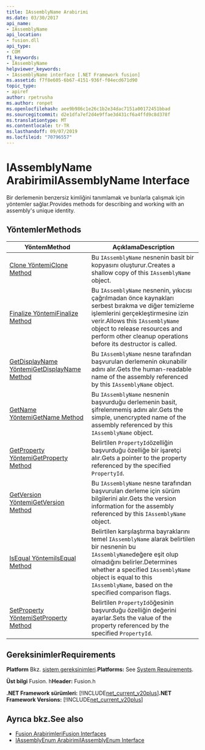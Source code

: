 ```yaml
---
title: IAssemblyName Arabirimi
ms.date: 03/30/2017
api_name:
- IAssemblyName
api_location:
- fusion.dll
api_type:
- COM
f1_keywords:
- IAssemblyName
helpviewer_keywords:
- IAssemblyName interface [.NET Framework fusion]
ms.assetid: f7f8e605-6b67-4151-936f-f04ecd671d90
topic_type:
- apiref
author: rpetrusha
ms.author: ronpet
ms.openlocfilehash: aee9b986c1e26c1b2e34dac7151a00172451bbad
ms.sourcegitcommit: d2e1dfa7ef2d4e9ffae3d431cf6a4ffd9c8d378f
ms.translationtype: MT
ms.contentlocale: tr-TR
ms.lasthandoff: 09/07/2019
ms.locfileid: "70796557"
---
```

# <a name="iassemblyname-interface"></a><span data-ttu-id="ed85b-102">IAssemblyName Arabirimi</span><span class="sxs-lookup"><span data-stu-id="ed85b-102">IAssemblyName Interface</span></span>
<span data-ttu-id="ed85b-103">Bir derlemenin benzersiz kimliğini tanımlamak ve bunlarla çalışmak için yöntemler sağlar.</span><span class="sxs-lookup"><span data-stu-id="ed85b-103">Provides methods for describing and working with an assembly's unique identity.</span></span>  
  
## <a name="methods"></a><span data-ttu-id="ed85b-104">Yöntemler</span><span class="sxs-lookup"><span data-stu-id="ed85b-104">Methods</span></span>  
  
|<span data-ttu-id="ed85b-105">Yöntem</span><span class="sxs-lookup"><span data-stu-id="ed85b-105">Method</span></span>|<span data-ttu-id="ed85b-106">Açıklama</span><span class="sxs-lookup"><span data-stu-id="ed85b-106">Description</span></span>|  
|------------|-----------------|  
|[<span data-ttu-id="ed85b-107">Clone Yöntemi</span><span class="sxs-lookup"><span data-stu-id="ed85b-107">Clone Method</span></span>](iassemblyname-clone-method.md)|<span data-ttu-id="ed85b-108">Bu `IAssemblyName` nesnenin basit bir kopyasını oluşturur.</span><span class="sxs-lookup"><span data-stu-id="ed85b-108">Creates a shallow copy of this `IAssemblyName` object.</span></span>|  
|[<span data-ttu-id="ed85b-109">Finalize Yöntemi</span><span class="sxs-lookup"><span data-stu-id="ed85b-109">Finalize Method</span></span>](iassemblyname-finalize-method.md)|<span data-ttu-id="ed85b-110">Bu `IAssemblyName` nesnenin, yıkıcısı çağrılmadan önce kaynakları serbest bırakma ve diğer temizleme işlemlerini gerçekleştirmesine izin verir.</span><span class="sxs-lookup"><span data-stu-id="ed85b-110">Allows this `IAssemblyName` object to release resources and perform other cleanup operations before its destructor is called.</span></span>|  
|[<span data-ttu-id="ed85b-111">GetDisplayName Yöntemi</span><span class="sxs-lookup"><span data-stu-id="ed85b-111">GetDisplayName Method</span></span>](iassemblyname-getdisplayname-method.md)|<span data-ttu-id="ed85b-112">Bu `IAssemblyName` nesne tarafından başvurulan derlemenin okunabilir adını alır.</span><span class="sxs-lookup"><span data-stu-id="ed85b-112">Gets the human-readable name of the assembly referenced by this `IAssemblyName` object.</span></span>|  
|[<span data-ttu-id="ed85b-113">GetName Yöntemi</span><span class="sxs-lookup"><span data-stu-id="ed85b-113">GetName Method</span></span>](iassemblyname-getname-method.md)|<span data-ttu-id="ed85b-114">Bu `IAssemblyName` nesnenin başvurduğu derlemenin basit, şifrelenmemiş adını alır.</span><span class="sxs-lookup"><span data-stu-id="ed85b-114">Gets the simple, unencrypted name of the assembly referenced by this `IAssemblyName` object.</span></span>|  
|[<span data-ttu-id="ed85b-115">GetProperty Yöntemi</span><span class="sxs-lookup"><span data-stu-id="ed85b-115">GetProperty Method</span></span>](iassemblyname-getproperty-method.md)|<span data-ttu-id="ed85b-116">Belirtilen `PropertyId`özelliğin başvurduğu özelliğe bir işaretçi alır.</span><span class="sxs-lookup"><span data-stu-id="ed85b-116">Gets a pointer to the property referenced by the specified `PropertyId`.</span></span>|  
|[<span data-ttu-id="ed85b-117">GetVersion Yöntemi</span><span class="sxs-lookup"><span data-stu-id="ed85b-117">GetVersion Method</span></span>](iassemblyname-getversion-method.md)|<span data-ttu-id="ed85b-118">Bu `IAssemblyName` nesne tarafından başvurulan derleme için sürüm bilgilerini alır.</span><span class="sxs-lookup"><span data-stu-id="ed85b-118">Gets the version information for the assembly referenced by this `IAssemblyName` object.</span></span>|  
|[<span data-ttu-id="ed85b-119">IsEqual Yöntemi</span><span class="sxs-lookup"><span data-stu-id="ed85b-119">IsEqual Method</span></span>](iassemblyname-isequal-method.md)|<span data-ttu-id="ed85b-120">Belirtilen karşılaştırma bayraklarını temel `IAssemblyName` alarak belirtilen bir nesnenin bu `IAssemblyName`değere eşit olup olmadığını belirler.</span><span class="sxs-lookup"><span data-stu-id="ed85b-120">Determines whether a specified `IAssemblyName` object is equal to this `IAssemblyName`, based on the specified comparison flags.</span></span>|  
|[<span data-ttu-id="ed85b-121">SetProperty Yöntemi</span><span class="sxs-lookup"><span data-stu-id="ed85b-121">SetProperty Method</span></span>](iassemblyname-setproperty-method.md)|<span data-ttu-id="ed85b-122">Belirtilen `PropertyId`öğesinin başvurduğu özelliğin değerini ayarlar.</span><span class="sxs-lookup"><span data-stu-id="ed85b-122">Sets the value of the property referenced by the specified `PropertyId`.</span></span>|  
  
## <a name="requirements"></a><span data-ttu-id="ed85b-123">Gereksinimler</span><span class="sxs-lookup"><span data-stu-id="ed85b-123">Requirements</span></span>  
 <span data-ttu-id="ed85b-124">**Platform** Bkz. [sistem gereksinimleri](../../get-started/system-requirements.md).</span><span class="sxs-lookup"><span data-stu-id="ed85b-124">**Platforms:** See [System Requirements](../../get-started/system-requirements.md).</span></span>  
  
 <span data-ttu-id="ed85b-125">**Üst bilgi** Fusion. h</span><span class="sxs-lookup"><span data-stu-id="ed85b-125">**Header:** Fusion.h</span></span>  
  
 <span data-ttu-id="ed85b-126">**.NET Framework sürümleri:** [!INCLUDE[net_current_v20plus](../../../../includes/net-current-v20plus-md.md)]</span><span class="sxs-lookup"><span data-stu-id="ed85b-126">**.NET Framework Versions:** [!INCLUDE[net_current_v20plus](../../../../includes/net-current-v20plus-md.md)]</span></span>  
  
## <a name="see-also"></a><span data-ttu-id="ed85b-127">Ayrıca bkz.</span><span class="sxs-lookup"><span data-stu-id="ed85b-127">See also</span></span>

- [<span data-ttu-id="ed85b-128">Fusion Arabirimleri</span><span class="sxs-lookup"><span data-stu-id="ed85b-128">Fusion Interfaces</span></span>](fusion-interfaces.md)
- [<span data-ttu-id="ed85b-129">IAssemblyEnum Arabirimi</span><span class="sxs-lookup"><span data-stu-id="ed85b-129">IAssemblyEnum Interface</span></span>](iassemblyenum-interface.md)
